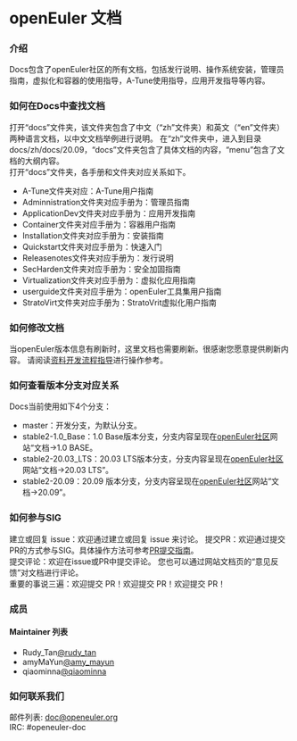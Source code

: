# openEuler 文档

### 介绍

Docs包含了openEuler社区的所有文档，包括发行说明、操作系统安装，管理员指南，虚拟化和容器的使用指导，A-Tune使用指导，应用开发指导等内容。
### 如何在Docs中查找文档

打开“docs”文件夹，该文件夹包含了中文（“zh”文件夹）和英文（“en”文件夹）两种语言文档，以中文文档举例进行说明。 
在“zh”文件夹中，进入到目录docs/zh/docs/20.09，“docs”文件夹包含了具体文档的内容，“menu”包含了文档的大纲内容。  
打开“docs”文件夹，各手册和文件夹对应关系如下。  
* A-Tune文件夹对应：A-Tune用户指南
* Adminnistration文件夹对应手册为：管理员指南
* ApplicationDev文件夹对应手册为：应用开发指南
* Container文件夹对应手册为：容器用户指南
* Installation文件夹对应手册为：安装指南
* Quickstart文件夹对应手册为：快速入门
* Releasenotes文件夹对应手册为：发行说明
* SecHarden文件夹对应手册为：安全加固指南
* Virtualization文件夹对应手册为：虚拟化应用指南
* userguide文件夹对应手册为：openEuler工具集用户指南
* StratoVirt文件夹对应手册为：StratoVrit虚拟化用户指南


### 如何修改文档

当openEuler版本信息有刷新时，这里文档也需要刷新。很感谢您愿意提供刷新内容。
请阅读[资料开发流程指导](https://gitee.com/lss410313/docs/wikis/Home)进行操作参考。

### 如何查看版本分支对应关系
Docs当前使用如下4个分支：
* master：开发分支，为默认分支。
* stable2-1.0_Base：1.0 Base版本分支，分支内容呈现在[openEuler社区](https://openeuler.org/)网站“文档->1.0 BASE。
* stable2-20.03_LTS：20.03 LTS版本分支，分支内容呈现在[openEuler社区](https://openeuler.org/)网站“文档->20.03 LTS”。
* stable2-20.09：20.09 版本分支，分支内容呈现在[openEuler社区](https://openeuler.org/)网站“文档->20.09”。


### 如何参与SIG
建立或回复 issue：欢迎通过建立或回复 issue 来讨论。
提交PR：欢迎通过提交PR的方式参与SIG。具体操作方法可参考[PR提交指南](https://gitee.com/openeuler/community/blob/master/zh/contributors/pull-request.md)。  
提交评论：欢迎在issue或PR中提交评论。 您也可以通过网站文档页的“意见反馈”对文档进行评论。  
重要的事说三遍：欢迎提交 PR！欢迎提交 PR！欢迎提交 PR！

### 成员
#### Maintainer 列表
- Rudy_Tan[@rudy_tan](https://gitee.com/rudy_tan)
- amyMaYun[@amy_mayun](https://gitee.com/amy_mayun)
- qiaominna[@qiaominna](https://gitee.com/qiaominna)

### 如何联系我们
邮件列表: doc@openeuler.org  
IRC: #openeuler-doc  